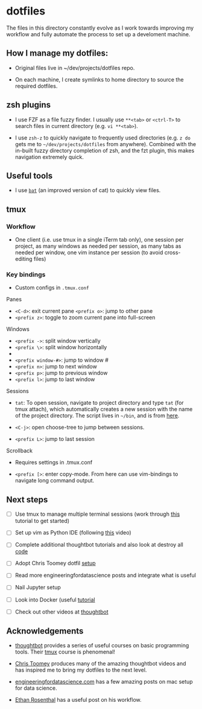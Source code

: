 # dotfiles

The files in this directory constantly evolve as I work towards improving my
workflow and fully automate the process to set up a develoment machine.


## How I manage my dotfiles:

- Original files live in ~/dev/projects/dotfiles repo.

- On each machine, I create symlinks to home directory to source the required dotfiles.


## zsh plugins

- I use FZF as a file fuzzy finder. I usually use `**<tab>` or `<ctrl-T>` to search files in current directory (e.g. `vi **<tab>`).

- I use `zsh-z` to quickly navigate to frequently used directories (e.g. `z do`
  gets me to `~/dev/projects/dotfiles` from anywhere). Combined with the
  in-built fuzzy directory completion of zsh, and the fzt plugin, this makes
  navigation extremely quick.

## Useful tools

- I use [`bat`](https://github.com/sharkdp/bat) (an improved version of cat) to
  quickly view files.

## tmux

### Workflow

- One client (i.e. use tmux in a single iTerm tab only), one session per
  project, as many windows as needed per session, as many tabs as needed per
  window, one vim instance per session (to avoid cross-editing files)


### Key bindings

- Custom configs in `.tmux.conf`

Panes 

- `<C-d>`: exit current pane
 `<prefix o>`: jump to other pane
- `<prefix z>`: toggle to zoom current pane into full-screen


Windows

- `<prefix ->`: split window vertically
- `<prefix \>`: split window horizontally
-
- `<prefix window-#>`: jump to window #
- `<prefix n>`: jump to next window
- `<prefix p>`: jump to previous window
- `<prefix l>`: jump to last window

Sessions

- `tat`: To open session, navigate to project directory and type `tat` (for tmux
  attach), which automatically creates a new session with the name of the
  project directory. The script lives in `~/bin`, and is from
  [here](https://github.com/thoughtbot/dotfiles/blob/main/bin/tat).

- `<C-j>`: open choose-tree to jump between sessions.
- `<prefix L>`: jump to last session

Scrollback

- Requires settings in .tmux.conf

- `<prefix [>`: enter copy-mode. From here can use vim-bindings to navigate long command output.


## Next steps

- [ ] Use tmux to manage multiple terminal sessions (work through
  [this](https://thoughtbot.com/upcase/tmux) tutorial to get started)

- [ ] Set up vim as Python IDE (following [this](https://www.youtube.com/watch?v=gfa2_6OeOkk) video)

- [ ] Complete additional thoughtbot tutorials and also look at destroy all [code](https://www.destroyallsoftware.com/screencasts)

- [ ] Adopt Chris Toomey dotfil [setup](https://github.com/christoomey/dotfiles)

- [ ] Read more engineeringfordatascience posts and integrate what is useful

- [ ] Nail Jupyter setup

- [ ] Look into Docker (useful
  [tutorial](https://www.youtube.com/playlist?list=PLy7NrYWoggjzfAHlUusx2wuDwfCrmJYcs) 

- [ ] Check out other videos at [thoughtbot](https://thoughtbot.com/)



## Acknowledgements

- [thoughtbot](https://thoughtbot.com/upcase) provides a series of useful
  courses on basic programming tools. Their
  [tmux](https://thoughtbot.com/upcase/tmux) course is phenomenal!

- [Chris Toomey](https://github.com/christoomey) produces many of the amazing thoughtbot videos and has inspired me to bring my dotfiles to the next level.

- [engineeringfordatascience.com](https://engineeringfordatascience.com/) has a
  few amazing posts on mac setup for data science.

- [Ethan
  Rosenthal](https://www.ethanrosenthal.com/2022/02/01/everything-gets-a-package/)
  has a useful post on his workflow.


